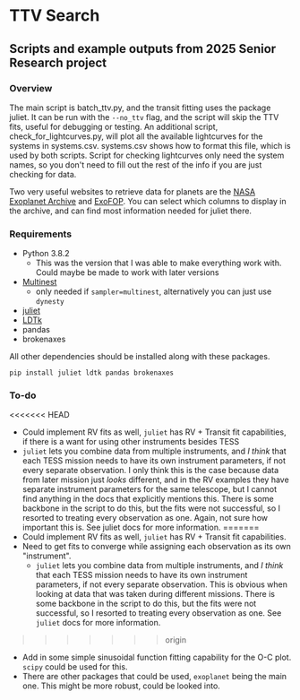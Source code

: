 # TTV Search

## Scripts and example outputs from 2025 Senior Research project

### Overview

The main script is batch_ttv.py, and the transit fitting uses the package juliet. It can be run with the ```--no_ttv``` flag, and the script will skip the TTV fits, useful for debugging or testing. An additional script, check_for_lightcurves.py, will plot all the available lightcurves for the systems in systems.csv. systems.csv shows how to format this file, which is used by both scripts. Script for checking lightcurves only need the system names, so you don't need to fill out the rest of the info if you are just checking for data.

Two very useful websites to retrieve data for planets are the [NASA Exoplanet Archive](https://exoplanetarchive.ipac.caltech.edu/cgi-bin/TblView/nph-tblView?app=ExoTbls&config=PS&constraint=default_flag=1&constraint=disc_facility+like+%27%25TESS%25%27) and [ExoFOP](https://exofop.ipac.caltech.edu/tess/). You can select which columns to display in the archive, and can find most information needed for juliet there.

### Requirements

- Python 3.8.2
  - This was the version that I was able to make everything work with. Could maybe be made to work with later versions
- [Multinest](https://github.com/JohannesBuchner/MultiNest)
  - only needed if ```sampler=multinest```, alternatively you can just use ```dynesty```
- [juliet](https://juliet.readthedocs.io/en/latest/index.html)
- [LDTk](https://github.com/hpparvi/ldtk)
- pandas
- brokenaxes

All other dependencies should be installed along with these packages.  

```
pip install juliet ldtk pandas brokenaxes
```

### To-do
<<<<<<< HEAD

- Could implement RV fits as well, ```juliet``` has RV + Transit fit capabilities, if there is a want for using other instruments besides TESS
- ```juliet``` lets you combine data from multiple instruments, and *I think* that each TESS mission needs to have its own instrument parameters, if not every separate observation. I only think this is the case because data from later mission just *looks* different, and in the RV examples they have separate instrument parameters for the same telescope, but I cannot find anything in the docs that explicitly mentions this. There is some backbone in the script to do this, but the fits were not successful, so I resorted to treating every observation as one. Again, not sure how important this is. See juliet docs for more information.
=======
- Could implement RV fits as well, ```juliet``` has RV + Transit fit capabilities.
- Need to get fits to converge while assigning each observation as its own "instrument".
  - ```juliet``` lets you combine data from multiple instruments, and *I think* that each TESS mission needs to have its own instrument parameters, if not every separate observation. This is obvious when looking at data that was taken during different missions. There is some backbone in the script to do this, but the fits were not successful, so I resorted to treating every observation as one. See ```juliet``` docs for more information.
>>>>>>> origin
- Add in some simple sinusoidal function fitting capability for the O-C plot. ```scipy``` could be used for this.
- There are other packages that could be used, ```exoplanet``` being the main one. This might be more robust, could be looked into.
